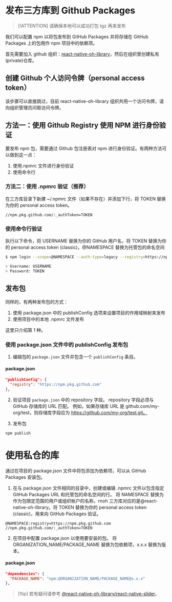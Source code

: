 # 发布三方库到 Github Packages

> [!ATTENTION] 请确保本地可以成功打包 tgz 再来发布

我们可以配置 npm 以将包发布到 GitHub Packages 并将存储在 GitHub Packages 上的包用作 npm 项目中的依赖项。

首先需要加入 github 组织：[react-native-oh-library](https://github.com/react-native-oh-library)，然后在组织里创建私有(private)仓库。

## 创建 Github 个人访问令牌（personal access token）

该步骤可以直接跳过，目前 react-native-oh-library 组织共用一个访问令牌，请向组织管理员问取访问令牌。

## 方法一：使用 Github Registry 使用 NPM 进行身份验证

要发布 npm 包，需要通过 Github 包注册表对 npm 进行身份验证。有两种方法可以做到这一点：

1. 使用.npmrc 文件进行身份验证
2. 使用命令行

### 方法二：使用 .npmrc 验证（推荐）

在三方库目录下新建 ~/.npmrc 文件（如果不存在）并添加下行，将 TOKEN 替换为你的 personal access token。

```
//npm.pkg.github.com/:_authToken=TOKEN
```

### 使用命令行验证

执行以下命令，将 USERNAME 替换为你的 GitHub 用户名，将 TOKEN 替换为你的 personal access token (classic)，@NAMESPACE 替换为托管包的命名空间

```bash
$ npm login --scope=@NAMESPACE --auth-type=legacy --registry=https://npm.pkg.github.com

> Username: USERNAME
> Password: TOKEN
```

## 发布包

同样的，有两种发布包的方式：

1. 使用 package.json 中的 publishConfig 选项来设置项目的作用域映射来发布
2. 使用项目中的本地 .npmrc 文件发布

这里只介绍第 1 种。

### 使用 package.json 文件中的 publishConfig 发布包

1. 编辑包的 `package.json` 文件并包含一个 `publishConfig` 条目。

<!-- tabs:start -->

#### **package.json**

```json
"publishConfig": {
  "registry": "https://npm.pkg.github.com"
},
```

<!-- tabs:end -->

2. 验证项目 `package.json` 中的 repository 字段。 repository 字段必须与 GitHub 存储库的 URL 匹配。 例如，如果存储库 URL 是 github.com/my-org/test，则存储库字段应为 https://github.com/my-org/test.git。

3. 发布包

```bash
npm publish
```

# 使用私仓的库

通过在项目的 package.json 文件中将包添加为依赖项，可以从 GitHub Packages 安装包。

1. 在与 package.json 文件相同的目录中，创建或编辑 .npmrc 文件以包含指定 GitHub Packages URL 和托管包的命名空间的行。 将 NAMESPACE 替换为作为包限定范围的用户或组织帐户的名称，rnoh 三方库对应的是@react-native-oh-library。将 TOKEN 替换为你的 personal access token (classic)，用来向 GitHub Packages 验证。

```npmrc
@NAMESPACE:registry=https://npm.pkg.github.com
//npm.pkg.github.com/:_authToken=TOKEN
```

2. 在项目中配置 package.json 以使用要安装的包。 将 ORGANIZATION_NAME/PACKAGE_NAME 替换为包依赖项，x.x.x 替换为版本。

<!-- tabs:start -->

#### **package.json**

```json
"dependencies": {
  "PACKAGE_NAME": "npm:@ORGANIZATION_NAME/PACKAGE_NAME@x.x.x"
},
```

<!-- tabs:end -->

> [!tip] 若有疑问请参考 [@react-native-oh-library/react-native-slider](https://github.com/react-native-oh-library/react-native-slider)。
